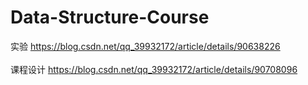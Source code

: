 # Data-Structure-Course
实验 https://blog.csdn.net/qq_39932172/article/details/90638226
<br>
<br>
课程设计 https://blog.csdn.net/qq_39932172/article/details/90708096

